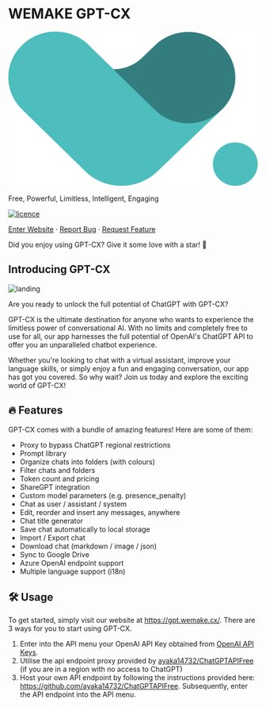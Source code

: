 # WEMAKE GPT-CX

![WEMAKE GPT-CX](public/logomark.png)

Free, Powerful, Limitless, Intelligent, Engaging

[![licence](https://img.shields.io/github/license/ztjhz/BetterChatGPT?style=flat-square)](https://github.com/WEMAKE-CX/GPT-CX/blob/main/LICENSE)

[Enter Website](https://wemake.cx) · [Report Bug](https://github.com/WEMAKE-CX/GPT-CX/issues/new/choose) · [Request Feature](https://github.com/WEMAKE-CX/GPT-CX/issues/new/choose)

Did you enjoy using GPT-CX? Give it some love with a star! 🌟

## Introducing GPT-CX

![landing](assets/preview.png)

Are you ready to unlock the full potential of ChatGPT with GPT-CX?

GPT-CX is the ultimate destination for anyone who wants to experience the limitless power of conversational AI. With no limits and completely free to use for all, our app harnesses the full potential of OpenAI's ChatGPT API to offer you an unparalleled chatbot experience.

Whether you're looking to chat with a virtual assistant, improve your language skills, or simply enjoy a fun and engaging conversation, our app has got you covered. So why wait? Join us today and explore the exciting world of GPT-CX!

## 🔥 Features

GPT-CX comes with a bundle of amazing features! Here are some of them:

- Proxy to bypass ChatGPT regional restrictions
- Prompt library
- Organize chats into folders (with colours)
- Filter chats and folders
- Token count and pricing
- ShareGPT integration
- Custom model parameters (e.g. presence_penalty)
- Chat as user / assistant / system
- Edit, reorder and insert any messages, anywhere
- Chat title generator
- Save chat automatically to local storage
- Import / Export chat
- Download chat (markdown / image / json)
- Sync to Google Drive
- Azure OpenAI endpoint support
- Multiple language support (i18n)

## 🛠️ Usage

To get started, simply visit our website at <https://gpt.wemake.cx/>. There are 3 ways for you to start using GPT-CX.

1. Enter into the API menu your OpenAI API Key obtained from [OpenAI API Keys](https://platform.openai.com/account/api-keys).
2. Utilise the api endpoint proxy provided by [ayaka14732/ChatGPTAPIFree](https://github.com/ayaka14732/ChatGPTAPIFree) (if you are in a region with no access to ChatGPT)
3. Host your own API endpoint by following the instructions provided here: <https://github.com/ayaka14732/ChatGPTAPIFree>. Subsequently, enter the API endpoint into the API menu.
